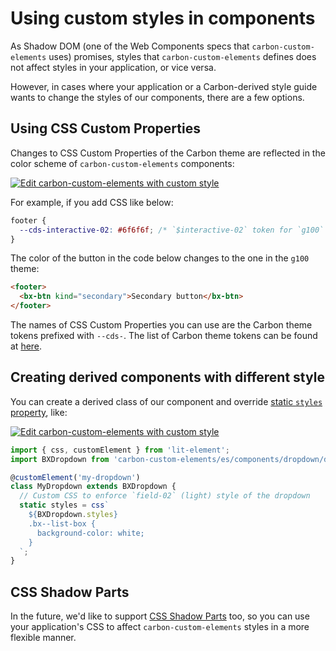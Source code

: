 # Using custom styles in components

As Shadow DOM (one of the Web Components specs that `carbon-custom-elements` uses) promises, styles that `carbon-custom-elements` defines does not affect styles in your application, or vice versa.

However, in cases where your application or a Carbon-derived style guide wants to change the styles of our components, there are a few options.

## Using CSS Custom Properties

Changes to CSS Custom Properties of the Carbon theme are reflected in the color scheme of `carbon-custom-elements` components:

[![Edit carbon-custom-elements with custom style](https://codesandbox.io/static/img/play-codesandbox.svg)](https://codesandbox.io/s/github/carbon-design-system/carbon-custom-elements/tree/master/examples/codesandbox/styling/theme-zoning)

For example, if you add CSS like below:

```css
footer {
  --cds-interactive-02: #6f6f6f; /* `$interactive-02` token for `g100` theme */
}
```

The color of the button in the code below changes to the one in the `g100` theme:

```html
<footer>
  <bx-btn kind="secondary">Secondary button</bx-btn>
</footer>
```

The names of CSS Custom Properties you can use are the Carbon theme tokens prefixed with `--cds-`. The list of Carbon theme tokens can be found at [here](https://github.com/carbon-design-system/carbon/blob/v10.7.0/packages/themes/scss/generated/_themes.scss#L14-L454).

## Creating derived components with different style

You can create a derived class of our component and override [static `styles` property](https://lit-element.polymer-project.org/guide/styles#static-styles), like:

[![Edit carbon-custom-elements with custom style](https://codesandbox.io/static/img/play-codesandbox.svg)](https://codesandbox.io/s/github/carbon-design-system/carbon-custom-elements/tree/master/examples/codesandbox/styling/custom-style)

```javascript
import { css, customElement } from 'lit-element';
import BXDropdown from 'carbon-custom-elements/es/components/dropdown/dropdown';

@customElement('my-dropdown')
class MyDropdown extends BXDropdown {
  // Custom CSS to enforce `field-02` (light) style of the dropdown
  static styles = css`
    ${BXDropdown.styles}
    .bx--list-box {
      background-color: white;
    }
  `;
}
```

## CSS Shadow Parts

In the future, we'd like to support [CSS Shadow Parts](https://www.w3.org/TR/css-shadow-parts-1/) too, so you can use your application's CSS to affect `carbon-custom-elements` styles in a more flexible manner.

